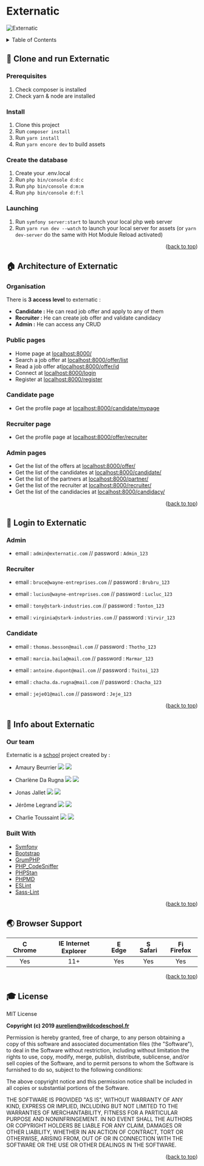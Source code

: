 # Externatic

<a name="readme-top"></a>

![Externatic](https://i.imgur.com/zMuSY2p.jpg)


<!-- TABLE OF CONTENTS -->
<details>
  <summary>Table of Contents</summary>
  <ol>
    <li>
      <a href="#-clone-and-run-externatic">Clone and run Externatic</a>
      <ul>
        <li><a href="#prerequisites">Prerequisites</a></li>
        <li><a href="#install">Install</a></li>
        <li><a href="#create-the-database">Create the database</a></li>
        <li><a href="#launching">Launching</a></li>
      </ul>
    </li>
    <li>
      <a href="#-architecture-of-externatic">Architecture of Externatic</a>
      <ul>
        <li><a href="#organisation">Organisation</a></li>
        <li><a href="#public-pages">Public pages</a></li>
        <li><a href="#candidate-page">Candidate page</a></li>
        <li><a href="#recruiter-page">Recruiter page</a></li>
        <li><a href="#admin-pages"> Admin pages</a></li>
      </ul>
    </li>
    <li>
      <a href="#-login-to-externatic">Login to Externatic</a>
      <ul>
        <li><a href="#admin">Admin</a></li>
        <li><a href="#recruiter">Recruiter</a></li>
        <li><a href="#candidate">Candidate</a></li>
      </ul>
    </li>
    <li>
      <a href="#-info-about-externatic">Info about Externatic</a>
        <ul>
          <li><a href="#our-team">Our team</a></li>
          <li><a href="#built-with">Built with</a></li>
        </ul>
    </li>
    <li>
      <a href="#-browser-support">Browser Support</a>
    </li>
    <li>
      <a href="#-license">License</a>
    </li>
  </ol>
</details>



## 🏃 Clone and run Externatic

### Prerequisites

1. Check composer is installed
2. Check yarn & node are installed


### Install

1. Clone this project
2. Run `composer install`
3. Run `yarn install`
4. Run `yarn encore dev` to build assets


### Create the database

1. Create your .env.local
2. Run `php bin/console d:d:c`
3. Run `php bin/console d:m:m`
4. Run `php bin/console d:f:l` 


### Launching

1. Run `symfony server:start` to launch your local php web server
2. Run `yarn run dev --watch` to launch your local server for assets (or `yarn dev-server` do the same with Hot Module Reload activated)

<p align="right">(<a href="#readme-top">back to top</a>)</p>

## 🏠 Architecture of Externatic

### Organisation
There is **3 access level** to externatic :

* **Candidate :** He can read job offer and apply to any of them
* **Recruiter :** He can create job offer and validate candidacy  
* **Admin :** He can access any CRUD 

### Public pages
* Home page at [localhost:8000/](http://localhost:8000/)
* Search a job offer at [localhost:8000/offer/list](http://localhost:8000/offer/list)
* Read a job offer at[localhost:8000/offer/id](http://localhost:8000/offer/8)
* Connect at [localhost:8000/login](http://localhost:8000/login)
* Register at [localhost:8000/register](http://localhost:8000/register)

### Candidate page
* Get the profile page at [localhost:8000/candidate/mypage](http://localhost:8000/candidate/mypage)

### Recruiter page
* Get the profile page at [localhost:8000/offer/recruiter](http://localhost:8000/offer/recruiter)

### Admin pages
* Get the list of the offers at [localhost:8000/offer/](http://localhost:8000/offer/)
* Get the list of the candidates at [localhost:8000/candidate/](http://localhost:8000/candidate/)
* Get the list of the partners at [localhost:8000/partner/](http://localhost:8000/partner/)
* Get the list of the recruiter at [localhost:8000/recruiter/](http://localhost:8000/recruiter/)
* Get the list of the candidacies at [localhost:8000/candidacy/](http://localhost:8000/candidacy/)

<p align="right">(<a href="#readme-top">back to top</a>)</p>

## 🔑 Login to Externatic

### Admin

* email : `admin@externatic.com` // password : `Admin_123`


### Recruiter

* email : `bruce@wayne-entreprises.com` // password : `Brubru_123`

* email : `lucius@wayne-entreprises.com` // password : `Lucluc_123`

* email : `tony@stark-industries.com` // password : `Tonton_123`

* email : `virginia@stark-industries.com` // password : `Virvir_123`


### Candidate

* email : `thomas.besson@mail.com` // password : `Thotho_123`

* email : `marcia.baila@mail.com` // password : `Marmar_123`

* email : `antoine.dupont@mail.com` // password : `Toitoi_123`

* email : `chacha.da.rugna@mail.com` // password : `Chacha_123`

* email : `jeje01@mail.com` // password : `Jeje_123`

<p align="right">(<a href="#readme-top">back to top</a>)</p>


## 📰 Info about Externatic

### Our team

Externatic is a [school](https://www.wildcodeschool.com/) project created by :

* Amaury Beurrier  [<img src="https://i.imgur.com/i3QdWQl.png">](https://www.linkedin.com/in/amaury-beurrier/)    [<img src="https://i.imgur.com/MXFQZTy.png">](https://github.com/AmauBe)


* Charlène Da Rugna  [<img src="https://i.imgur.com/i3QdWQl.png">](https://www.linkedin.com/in/charlenedr/)    [<img src="https://i.imgur.com/MXFQZTy.png">](https://github.com/CharleneDR)


* Jonas Jallet  [<img src="https://i.imgur.com/i3QdWQl.png">](https://www.linkedin.com/in/jonas-jallet/)    [<img src="https://i.imgur.com/MXFQZTy.png">](https://github.com/JonasJallet)


* Jérôme Legrand  [<img src="https://i.imgur.com/i3QdWQl.png">](https://www.linkedin.com/in/jlegrand79/)    [<img src="https://i.imgur.com/MXFQZTy.png">](https://github.com/jlegrand-79)


* Charlie Toussaint  [<img src="https://i.imgur.com/i3QdWQl.png">](https://www.linkedin.com/in/charlie-toussaint-2aa941114/)    [<img src="https://i.imgur.com/MXFQZTy.png">](https://github.com/charlietoussaint)


### Built With

* [Symfony](https://github.com/symfony/symfony)
* [Bootstrap](https://getbootstrap.com/)
* [GrumPHP](https://github.com/phpro/grumphp)
* [PHP_CodeSniffer](https://github.com/squizlabs/PHP_CodeSniffer)
* [PHPStan](https://github.com/phpstan/phpstan)
* [PHPMD](http://phpmd.org)
* [ESLint](https://eslint.org/)
* [Sass-Lint](https://github.com/sasstools/sass-lint)


<p align="right">(<a href="#readme-top">back to top</a>)</p>


## 🌏 Browser Support

| <img src="https://user-images.githubusercontent.com/1215767/34348387-a2e64588-ea4d-11e7-8267-a43365103afe.png" alt="Chrome" width="16px" height="16px" /> Chrome | <img src="https://user-images.githubusercontent.com/1215767/34348590-250b3ca2-ea4f-11e7-9efb-da953359321f.png" alt="IE" width="16px" height="16px" /> Internet Explorer | <img src="https://user-images.githubusercontent.com/1215767/34348380-93e77ae8-ea4d-11e7-8696-9a989ddbbbf5.png" alt="Edge" width="16px" height="16px" /> Edge | <img src="https://user-images.githubusercontent.com/1215767/34348394-a981f892-ea4d-11e7-9156-d128d58386b9.png" alt="Safari" width="16px" height="16px" /> Safari | <img src="https://user-images.githubusercontent.com/1215767/34348383-9e7ed492-ea4d-11e7-910c-03b39d52f496.png" alt="Firefox" width="16px" height="16px" /> Firefox |
| :---------: | :---------: | :---------: | :---------: | :---------: |
| Yes | 11+ | Yes | Yes | Yes |

<p align="right">(<a href="#readme-top">back to top</a>)</p>


## 🎓 License

MIT License

**Copyright (c) 2019 aurelien@wildcodeschool.fr**

Permission is hereby granted, free of charge, to any person obtaining a copy of this software and associated documentation files (the "Software"), to deal in the Software without restriction, including without limitation the rights to use, copy, modify, merge, publish, distribute, sublicense, and/or sell copies of the Software, and to permit persons to whom the Software is furnished to do so, subject to the following conditions:

The above copyright notice and this permission notice shall be included in all copies or substantial portions of the Software.

THE SOFTWARE IS PROVIDED "AS IS", WITHOUT WARRANTY OF ANY KIND, EXPRESS OR IMPLIED, INCLUDING BUT NOT LIMITED TO THE WARRANTIES OF MERCHANTABILITY, FITNESS FOR A PARTICULAR PURPOSE AND NONINFRINGEMENT. IN NO EVENT SHALL THE AUTHORS OR COPYRIGHT HOLDERS BE LIABLE FOR ANY CLAIM, DAMAGES OR OTHER LIABILITY, WHETHER IN AN ACTION OF CONTRACT, TORT OR OTHERWISE, ARISING FROM, OUT OF OR IN CONNECTION WITH THE SOFTWARE OR THE USE OR OTHER DEALINGS IN THE SOFTWARE.

<p align="right">(<a href="#readme-top">back to top</a>)</p>

[linkedin-shield]: https://img.shields.io/badge/-LinkedIn-black.svg?style=for-the-badge&logo=linkedin&colorB=555